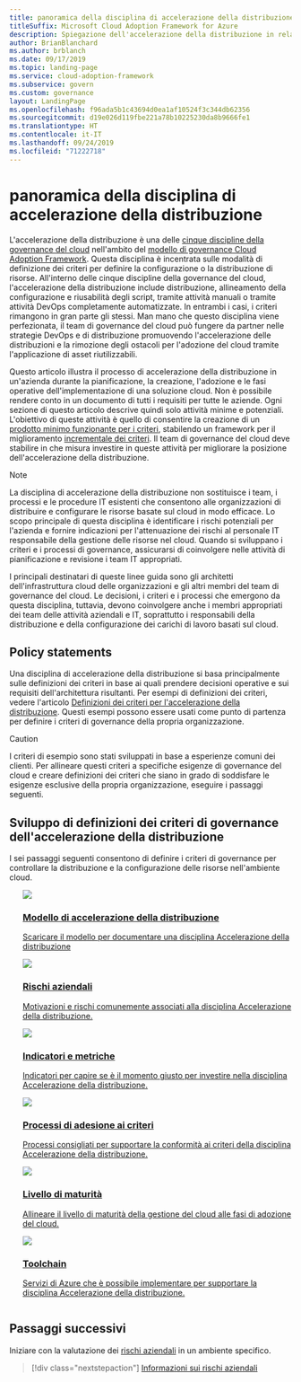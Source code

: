 ```yaml
---
title: panoramica della disciplina di accelerazione della distribuzione
titleSuffix: Microsoft Cloud Adoption Framework for Azure
description: Spiegazione dell'accelerazione della distribuzione in relazione alla governance del cloud.
author: BrianBlanchard
ms.author: brblanch
ms.date: 09/17/2019
ms.topic: landing-page
ms.service: cloud-adoption-framework
ms.subservice: govern
ms.custom: governance
layout: LandingPage
ms.openlocfilehash: f96ada5b1c43694d0ea1af10524f3c344db62356
ms.sourcegitcommit: d19e026d119fbe221a78b10225230da8b9666fe1
ms.translationtype: HT
ms.contentlocale: it-IT
ms.lasthandoff: 09/24/2019
ms.locfileid: "71222718"
---
```

# <a name="deployment-acceleration-discipline-overview"></a>panoramica della disciplina di accelerazione della distribuzione

L'accelerazione della distribuzione è una delle [cinque discipline della governance del cloud](../governance-disciplines.md) nell'ambito del [modello di governance Cloud Adoption Framework](../index.md). Questa disciplina è incentrata sulle modalità di definizione dei criteri per definire la configurazione o la distribuzione di risorse. All'interno delle cinque discipline della governance del cloud, l'accelerazione della distribuzione include distribuzione, allineamento della configurazione e riusabilità degli script, tramite attività manuali o tramite attività DevOps completamente automatizzate. In entrambi i casi, i criteri rimangono in gran parte gli stessi. Man mano che questo disciplina viene perfezionata, il team di governance del cloud può fungere da partner nelle strategie DevOps e di distribuzione promuovendo l'accelerazione delle distribuzioni e la rimozione degli ostacoli per l'adozione del cloud tramite l'applicazione di asset riutilizzabili.

Questo articolo illustra il processo di accelerazione della distribuzione in un'azienda durante la pianificazione, la creazione, l'adozione e le fasi operative dell'implementazione di una soluzione cloud. Non è possibile rendere conto in un documento di tutti i requisiti per tutte le aziende. Ogni sezione di questo articolo descrive quindi solo attività minime e potenziali. L'obiettivo di queste attività è quello di consentire la creazione di un [prodotto minimo funzionante per i criteri](../policy-compliance/index.md#minimum-viable-product-mvp-for-policy), stabilendo un framework per il miglioramento [incrementale dei criteri](../policy-compliance/index.md#incremental-policy-growth). Il team di governance del cloud deve stabilire in che misura investire in queste attività per migliorare la posizione dell'accelerazione della distribuzione.

> [!NOTE]
> La disciplina di accelerazione della distribuzione non sostituisce i team, i processi e le procedure IT esistenti che consentono alle organizzazioni di distribuire e configurare le risorse basate sul cloud in modo efficace. Lo scopo principale di questa disciplina è identificare i rischi potenziali per l'azienda e fornire indicazioni per l'attenuazione dei rischi al personale IT responsabile della gestione delle risorse nel cloud. Quando si sviluppano i criteri e i processi di governance, assicurarsi di coinvolgere nelle attività di pianificazione e revisione i team IT appropriati.

I principali destinatari di queste linee guida sono gli architetti dell'infrastruttura cloud delle organizzazioni e gli altri membri del team di governance del cloud. Le decisioni, i criteri e i processi che emergono da questa disciplina, tuttavia, devono coinvolgere anche i membri appropriati dei team delle attività aziendali e IT, soprattutto i responsabili della distribuzione e della configurazione dei carichi di lavoro basati sul cloud.

## <a name="policy-statements"></a>Policy statements

Una disciplina di accelerazione della distribuzione si basa principalmente sulle definizioni dei criteri in base ai quali prendere decisioni operative e sui requisiti dell'architettura risultanti. Per esempi di definizioni dei criteri, vedere l'articolo [Definizioni dei criteri per l'accelerazione della distribuzione](./policy-statements.md). Questi esempi possono essere usati come punto di partenza per definire i criteri di governance della propria organizzazione.

> [!CAUTION]
> I criteri di esempio sono stati sviluppati in base a esperienze comuni dei clienti. Per allineare questi criteri a specifiche esigenze di governance del cloud e creare definizioni dei criteri che siano in grado di soddisfare le esigenze esclusive della propria organizzazione, eseguire i passaggi seguenti.

## <a name="developing-deployment-acceleration-governance-policy-statements"></a>Sviluppo di definizioni dei criteri di governance dell'accelerazione della distribuzione

I sei passaggi seguenti consentono di definire i criteri di governance per controllare la distribuzione e la configurazione delle risorse nell'ambiente cloud.

<!-- markdownlint-disable MD033 -->

<ul class="panelContent cardsE">
<li style="display: flex; flex-direction: column;">
    <a href="./template.md">
        <div class="cardSize">
            <div class="cardPadding" >
                <div class="card" >
                    <div class="cardImageOuter">
                        <div class="cardImage">
                            <img src="../../_images/govern/process-template.png" class="x-hidden-focus"/>
                        </div>
                    </div>
                    <div class="cardText" style="padding-left:0px;">
                        <h3>Modello di accelerazione della distribuzione</h3>
                        <p class="x-hidden-focus">Scaricare il modello per documentare una disciplina Accelerazione della distribuzione</p>
                    </div>
                </div>
            </div>
        </div>
    </a>
</li><li style="display: flex; flex-direction: column;">
    <a href="./business-risks.md">
        <div class="cardSize">
            <div class="cardPadding" >
                <div class="card" >
                    <div class="cardImageOuter">
                        <div class="cardImage">
                            <img src="../../_images/govern/process-risks.png" class="x-hidden-focus"/>
                        </div>
                    </div>
                    <div class="cardText" style="padding-left:0px;">
                        <h3>Rischi aziendali</h3>
                        <p class="x-hidden-focus">Motivazioni e rischi comunemente associati alla disciplina Accelerazione della distribuzione.</p>
                    </div>
                </div>
            </div>
        </div>
    </a>
</li>
<li style="display: flex; flex-direction: column;">
    <a href="./metrics-tolerance.md">
        <div class="cardSize">
            <div class="cardPadding" >
                <div class="card" >
                    <div class="cardImageOuter">
                        <div class="cardImage">
                            <img src="../../_images/govern/process-metrics.png" class="x-hidden-focus"/>
                        </div>
                    </div>
                    <div class="cardText" style="padding-left:0px;">
                        <h3>Indicatori e metriche</h3>
                        <p class="x-hidden-focus">Indicatori per capire se è il momento giusto per investire nella disciplina Accelerazione della distribuzione.</p>
                    </div>
                </div>
            </div>
        </div>
    </a>
</li>
<li style="display: flex; flex-direction: column;">
    <a href="./compliance-processes.md">
        <div class="cardSize">
            <div class="cardPadding" >
                <div class="card" >
                    <div class="cardImageOuter">
                        <div class="cardImage">
                            <img src="../../_images/govern/process-enforce.png" class="x-hidden-focus"/>
                        </div>
                    </div>
                    <div class="cardText" style="padding-left:0px;">
                        <h3>Processi di adesione ai criteri</h3>
                        <p class="x-hidden-focus">Processi consigliati per supportare la conformità ai criteri della disciplina Accelerazione della distribuzione.</p>
                    </div>
                </div>
            </div>
        </div>
    </a>
</li>
<li style="display: flex; flex-direction: column;">
    <a href="./discipline-improvement.md">
        <div class="cardSize">
            <div class="cardPadding" >
                <div class="card" >
                    <div class="cardImageOuter">
                        <div class="cardImage">
                            <img src="../../_images/govern/process-maturity.png" class="x-hidden-focus"/>
                        </div>
                    </div>
                    <div class="cardText" style="padding-left:0px;">
                        <h3>Livello di maturità</h3>
                        <p class="x-hidden-focus">Allineare il livello di maturità della gestione del cloud alle fasi di adozione del cloud.</p>
                    </div>
                </div>
            </div>
        </div>
    </a>
</li>
<li style="display: flex; flex-direction: column;">
    <a href="./toolchain.md">
        <div class="cardSize">
            <div class="cardPadding" >
                <div class="card" >
                    <div class="cardImageOuter">
                        <div class="cardImage">
                            <img src="../../_images/govern/process-toolchain.png" class="x-hidden-focus"/>
                        </div>
                    </div>
                    <div class="cardText" style="padding-left:0px;">
                        <h3>Toolchain</h3>
                        <p class="x-hidden-focus">Servizi di Azure che è possibile implementare per supportare la disciplina Accelerazione della distribuzione.</p>
                    </div>
                </div>
            </div>
        </div>
    </a>
</li>
</ul>

## <a name="next-steps"></a>Passaggi successivi

Iniziare con la valutazione dei [rischi aziendali](./business-risks.md) in un ambiente specifico.

> [!div class="nextstepaction"]
> [Informazioni sui rischi aziendali](./business-risks.md)

<!-- markdownlint-enable MD033 -->
